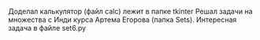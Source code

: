Доделал калькулятор (файл calc) лежит в папке tkinter
Решал задачи на множества с Инди курса Артема Егорова (папка Sets). Интересная задача в файле set6.py
